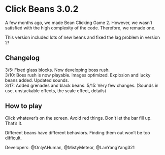 # Click Beans 3.0.2

A few months ago, we made Bean Clicking Game 2. However, we wasn’t satisfied with the high complexity of the code. Therefore, we remade one.

This version included lots of new beans and fixed the lag problem in version 2!

## Changelog

3/5: Fixed glass blocks. Now developing boss rush.\
3/10: Boss rush is now playable. Images optimized. Explosion and lucky beans added. Updated sounds.\
3/17: Added grenades and black beans.
5/15: Very few changes. (Sounds in use, unstackable effects, the scale effect, details)

## How to play
Click whatever’s on the screen. Avoid red things. Don't let the bar fill up. That’s it.

Different beans have different behaviors. Finding them out won’t be too difficult.



Developers: @OnlyAHuman, @MistyMeteor, @LanYangYang321
